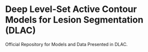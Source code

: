 # Deep Level-Set Active Contour Models for Lesion Segmentation (DLAC)
Official Repository for Models and Data Presented in DLAC.
